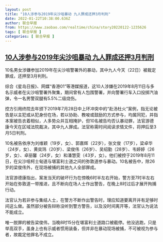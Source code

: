 ```yaml
---
layout: post
title: "10人涉参与2019年尖沙咀暴动 九人罪成还押3月判刑"
date: 2022-01-22T10:38:00.636Z
author: 联合早报
from: https://www.zaobao.com/realtime/china/story20220122-1235626
tags: [ 联合早报 ]
categories: [ 联合早报 ]
---
```

<!--1642864200000-->
[10人涉参与2019年尖沙咀暴动 九人罪成还押3月判刑](https://www.zaobao.com/realtime/china/story20220122-1235626)
------

<div>
<p>10名男女涉嫌参加2019年在尖沙咀警署外的暴动，其中九人今天（22日）被裁定罪成，还押至3月判刑。</p><p>综合《星岛日报》、网媒“香港01”等港媒报道，这10人涉嫌在2019年8月11日与多名示威者在尖沙咀警署外聚集，期间曾有人包围警署，并向警署行车入口投掷汽油弹，令一名男警双腿有5.5%二级烧伤。</p><p>控方引用终院去年颁下2019年7月28日中上环冲突中的“赴汤杜火”案例，指无论被告是以主犯或从犯身份在场，若以协助、教唆或鼓励的方式参与，均属同犯，并指本案被告衣着相似，人多势众并互相掩护，但10名被告均否认暴动罪，法官游德康今天在区域法院裁决，其中九人罪成。法官称需时间阅读求情文件，将押后至3月5日判刑。</p><section id="imu"><div id="dfp-ad-imu1">        </div></section><p>10名被告依序为刘维颖（19岁，女）、郭嘉辉（22岁），张文俊（17岁），梁卓华（24岁，女）、黄奕玮（20岁）、梁俊伟（26岁）、吴绍勤（28岁）、韦婷婷（26岁，女）、卓丽馨（24岁，女）和潘慧雯（43岁，女）。他们被控于2019年8月11 日，在尖沙咀柯士甸道与堪富利士道之间的弥敦道参与暴动。10名被告中，除26岁的梁俊伟外，在现场被捕的其他九人全部罪成。</p><p>法官游德康指出，案发当天的破坏行为在傍晚6时半左右开始，警方至7时半左右开始在弥敦道一带推进，且不断向在场人士作出警告，在晚上8时过后才展开拘捕行动。</p><p>法官认为若非参与集结人士，在警方不断作出警告时，理应知道要离开并有足够时间这么做。虽然部分被告辩称没听到警方警告，以及没时间离开等，法官认为说法不能成立。</p><div id="innity-in-post"></div><div id="dfp-ad-midarticlespecial">        </div><p>唯一脱罪的被告梁俊伟，当晚8时15分在堪富利士道路口被截停。他没逃跑，只是举高双手，虽身上也有示威者惯用装备，但并非在暴动现场被捕，不可被视为参与者，故裁定他罪名不成立。</p>      <div class="cx_paywall_placeholder" id="sph_cdp_40"></div>
</div>
